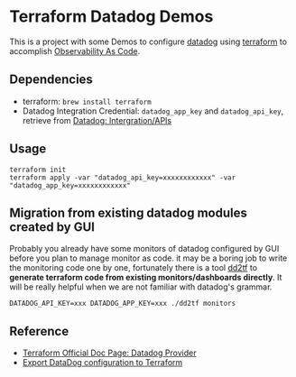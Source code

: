 # Terraform Datadog Demos

This is a project with some Demos to configure [datadog](https://www.datadoghq.com) using [terraform](https://www.terraform.io/) to accomplish [Observability As Code](https://www.thoughtworks.com/radar/techniques/observability-as-code).

## Dependencies

- terraform: `brew install terraform`
- Datadog Integration Credential: `datadog_app_key` and `datadog_api_key`, retrieve from [Datadog: Intergration/APIs](https://app.datadoghq.com/account/settings#api)

## Usage

```
terraform init
terraform apply -var "datadog_api_key=xxxxxxxxxxxx" -var "datadog_app_key=xxxxxxxxxxxx"
```

## Migration from existing datadog modules created by GUI
Probably you already have some monitors of datadog configured by GUI before you plan to manage monitor as code.  it may be a boring job to write the monitoring code one by one, fortunately there is a tool [dd2tf](https://github.com/amnk/dd2tf) to **generate terraform code from existing monitors/dashboards directly**. It will be really helpful when we are not familiar with datadog's grammar.


```
DATADOG_API_KEY=xxx DATADOG_APP_KEY=xxx ./dd2tf monitors
```

## Reference

- [Terraform Official Doc Page: Datadog Provider ](https://www.terraform.io/docs/providers/datadog/index.html)
- [Export DataDog configuration to Terraform](https://github.com/amnk/dd2tf)
